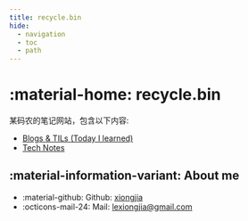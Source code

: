 ```yaml
---
title: recycle.bin
hide:
  - navigation
  - toc
  - path
---
```


# :material-home: recycle.bin

某码农的笔记网站，包含以下内容:

- [Blogs & TILs (Today I learned)](notes/index.md)
- [Tech Notes](tech/backend.md)


## :material-information-variant: About me

- :material-github: Github: [xiongjia](https://github.com/xiongjia)
- :octicons-mail-24: Mail: [lexiongjia@gmail.com](mailto:lexiongjia@gmail.com)


